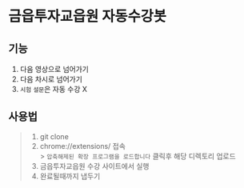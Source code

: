 # 금읍투자교읍원 자동수강봇

## 기능

1. 다음 영상으로 넘어가기
2. 다음 차시로 넘어가기
3. `시험` `설문`은 자동 수강 X

## 사용법

> 1. git clone <br/>
> 2. chrome://extensions/ 접속 <br/> > `압축해제된 확장 프로그램을 로드합니다` 클릭후 해당 디렉토리 업로드 <br/>
> 3. 금읍투자교읍원 수강 사이트에서 실행
> 4. 완료될때까지 냅두기
